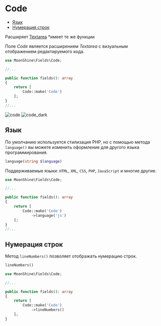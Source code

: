 # Code

- [Язык](#language)
- [Нумерация строк](#line-numbers)

Расширяет [Textarea](https://moonshine-laravel.com/docs/resource/fields/fields-textarea)
*имеет те же функции

Поле *Code* является расширением *Textarea* с визуальным отображением редактируемого кода.

```php
use MoonShine\Fields\Code;

//...

public function fields(): array
{
    return [
        Code::make('Code')
    ];
}
//...
```

![code](https://moonshine-laravel.com/screenshots/code.png)
![code_dark](https://moonshine-laravel.com/screenshots/code_dark.png)

<a name="language"></a>
## Язык

По умолчанию используется стилизация PHP, но с помощью метода `language()` вы можете изменить оформление для другого языка программирования.

```php
language(string $language)
```

Поддерживаемые языки: `HTML`, `XML`, `CSS`, `PHP`, `JavaScript` и многие другие.

```php
use MoonShine\Fields\Code;

//...

public function fields(): array
{
    return [
        Code::make('Code')
            ->language('js')
    ];
}
//...
```

<a name="line-numbering"></a>
## Нумерация строк

Метод `lineNumbers()` позволяет отображать нумерацию строк.

```php
lineNumbers()
```

```php
use MoonShine\Fields\Code;

//...

public function fields(): array
{
    return [
        Code::make('Code')
            ->lineNumbers()
    ];
}
```
